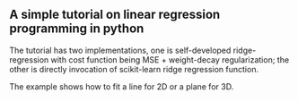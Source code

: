 ## A simple tutorial on linear regression programming in python

The tutorial has two implementations, one is self-developed ridge-regression with cost function being MSE + weight-decay regularization; the other is directly invocation of scikit-learn ridge regression function.

The example shows how to fit a line for 2D or a plane for 3D.
